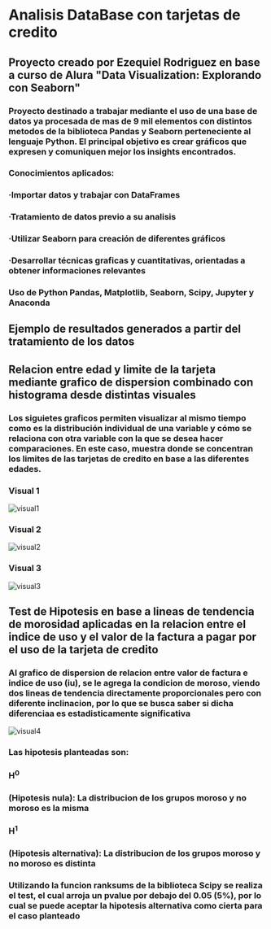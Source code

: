 # Analisis DataBase con tarjetas de credito

## Proyecto creado por Ezequiel Rodriguez en base a curso de Alura "Data Visualization: Explorando con Seaborn"

### Proyecto destinado a trabajar mediante el uso de una base de datos ya procesada de mas de 9 mil elementos con distintos metodos de la biblioteca Pandas y Seaborn perteneciente al lenguaje Python. El principal objetivo es crear gráficos que expresen y comuniquen mejor los insights encontrados.

### Conocimientos aplicados:
### ·Importar datos y trabajar con DataFrames
### ·Tratamiento de datos previo a su analisis
### ·Utilizar Seaborn para creación de diferentes gráficos
### ·Desarrollar técnicas graficas y cuantitativas, orientadas a obtener informaciones relevantes

### Uso de Python Pandas, Matplotlib, Seaborn, Scipy, Jupyter y Anaconda

## Ejemplo de resultados generados a partir del tratamiento de los datos

## Relacion entre edad y limite de la tarjeta mediante grafico de dispersion combinado con histograma desde distintas visuales

### Los siguietes graficos permiten visualizar al mismo tiempo como es la distribución individual de una variable y cómo se relaciona con otra variable con la que se desea hacer comparaciones. En este caso, muestra donde se concentran los limites de las tarjetas de credito en base a las diferentes edades.

### Visual 1
![visual1](https://user-images.githubusercontent.com/111917955/228096918-032d52c1-f323-4837-a621-d9a930afef1e.png)

### Visual 2
![visual2](https://user-images.githubusercontent.com/111917955/228097020-f8e88112-b1e8-4a54-895d-e39abd91a1a7.png)

### Visual 3
![visual3](https://user-images.githubusercontent.com/111917955/228097096-21481ef2-9106-456a-9173-509b79e0befd.png)

## Test de Hipotesis en base a lineas de tendencia de morosidad aplicadas en la relacion entre el indice de uso y el valor de la factura a pagar por el uso de la tarjeta de credito

### Al grafico de dispersion de relacion entre valor de factura e indice de uso (iu), se le agrega la condicion de moroso, viendo dos lineas de tendencia directamente proporcionales pero con diferente inclinacion, por lo que se busca saber si dicha diferenciaa es estadisticamente significativa
![visual4](https://user-images.githubusercontent.com/111917955/228097772-0a15615b-8174-463b-8b7c-c74ecfe600aa.png)

### Las hipotesis planteadas son: 
### H<sup>0<sup> 
### (Hipotesis nula): La distribucion de los grupos moroso y no moroso es la misma
### H<sup>1<sup> 
### (Hipotesis alternativa): La distribucion de los grupos moroso y no moroso es distinta
### Utilizando la funcion ranksums de la biblioteca Scipy se realiza el test, el cual arroja un pvalue por debajo del 0.05 (5%), por lo cual se puede aceptar la hipotesis alternativa como cierta para el caso planteado

